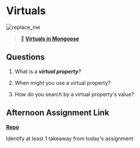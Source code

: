 # Virtuals

![replace_me](https://codeworks.blob.core.windows.net/public/assets/img/illustrations/placeholder.svg)

> **📖 [Virtuals in Mongoose](https://codeworksacademy.com/fs-student-guide/resources/wk5/04-Virtuals)**

## Questions

1. What is a ***virtual property***?

2. When might you use a virtual property? 

3. How do you search by a virtual property's value?

## Afternoon Assignment Link

**[Repo](https://github.com/LemonadeGT1/<ASSIGNMENT_REPO>)**

Identify at least 1 takeaway from today's assignment
